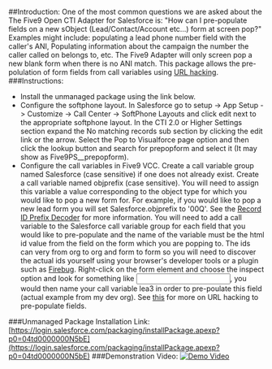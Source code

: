 ##Introduction:
One of the most common questions we are asked about the The Five9 Open CTI Adapter for Salesforce is: "How can I pre-populate fields on a new sObject (Lead/Contact/Account etc...) form at screen pop?" Examples might include: populating a lead phone number field with the caller's ANI, Populating information about the campaign the number the caller called on belongs to, etc. The Five9 Adapter will only screen pop a new blank form when there is no ANI match. This package allows the pre-polulation of form fields from call variables using [URL hacking](http://raydehler.com/cloud/clod/salesforce-url-hacking-to-prepopulate-fields-on-a-standard-page-layout.html).
###Instructions:
* Install the unmanaged package using the link below.
* Configure the softphone layout. In Salesforce go to setup -> App Setup -> Customize -> Call Center -> SoftPhone Layouts and click edit next to the appropriate softphone layout. In the CTI 2.0 or Higher Settings section expand the No matching records sub section by clicking the edit link or the arrow. Select the Pop to Visualforce page option and then click the lookup button and search for prepopform and select it (It may show as Five9PS__prepopform).
* Configure the call variables in Five9 VCC. Create a call variable group named Salesforce (case sensitive) if one does not already exist. Create a call variable named objprefix (case sensitive). You will need to assign this variable a value corresponding to the object type for which you would like to pop a new form for. For example, if you would like to pop a new lead form you will set Salesforce.objprefix to '00Q'. See the [Record ID Prefix Decoder](https://help.salesforce.com/apex/HTViewSolution?urlname=Standard-Field-Record-ID-Prefix-Decoder&language=en_US) for more information. You will need to add a call variable to the Salesforce call variable group for each field that you would like to pre-populate and the name of the variable must be the html id value from the field on the form which you are popping to. The ids can very from org to org and form to form so you will need to discover the actual ids yourself using your browser's developer tools or a plugin such as [Firebug](http://getfirebug.com/). Right-click on the form element and choose the inspect option and look for something like <input id="lea3" >, you would then name your call variable lea3 in order to pre-poulate this field (actual example from my dev org).  See [this](http://salesforce.stackexchange.com/questions/937/how-do-i-prepopulate-fields-on-a-standard-layout) for more on URL hacking to pre-populate fields. 

###Unmanaged Package Installation Link:
[https://login.salesforce.com/packaging/installPackage.apexp?p0=04td0000000N5bE](https://login.salesforce.com/packaging/installPackage.apexp?p0=04td0000000N5bE)
###Demonstration Video:
[![Demo Video](http://i.imgur.com/cfKOuNS.png "Watch on YouTube")](https://www.youtube.com/watch?v=U0pXuTjVeCw)
